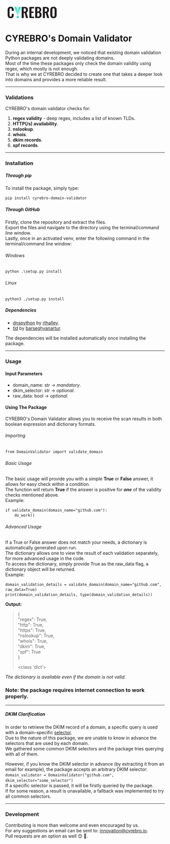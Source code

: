[![Powered by CYREBRO](static_files/CYREBRO_LOGO.png)](https://www.cyrebro.io/)

# CYREBRO's Domain Validator
During an internal development, we noticed that existing domain validation Python packages are not deeply 
validating domains.</br>
Most of the time these packages only check the domain validity using regex, which mostly is not enough. </br>
That is why we at CYREBRO decided to create one that takes a deeper look into domains and provides a more reliable result. </br>

------------------

### Validations
CYREBRO's domain validator checks for:
1. **regex validity** - deep regex, includes a list of known TLDs.
3. **HTTP(/s) availability**.
4. **nslookup**.
5. **whois**.
6. **dkim records**.
7. **spf records**.

------------------

### Installation
##### Through pip
To install the package, simply type:
```
pip install cyrebro-domain-validator
```
##### Through GitHub
Firstly, clone the repository and extract the files. </br>
Export the files and navigate to the directory using the terminal/command line window. </br>
Lastly, once in an activated venv, enter the following command in the terminal/command line window:
###### Windows
```python .\setup.py install```
###### Linux
```python3 ./setup.py install```

##### Dependencies
* [dnspython](https://github.com/rthalley/dnspython) by [rthalley](https://github.com/rthalley). </br>
* [tld](https://github.com/barseghyanartur/tld) by [barseghyanartur](https://github.com/barseghyanartur). </br>

The dependencies will be installed automatically once installing the package.

------------------

### Usage
#### Input Parameters
* domain_name: str -> *mandatory*.
* dkim_selector: str -> *optional*.
* raw_data: bool -> *optional*.

#### Using The Package
CYREBRO's Domain Validator allows you to receive the scan results in both boolean expression and dictionary formats.
###### Importing
```from DomainValidator import validate_domain```
###### Basic Usage
The basic usage will provide you with a simple **True** or **False** answer, it allows for easy check within a condition.</br>
The function will return **True** if the answer is positive for ***one*** of the validity checks mentioned above.  
Example:
```
if validate_domain(domain_name="github.com"):
    do_work()
```
###### Advanced Usage
If a True or False answer does not match your needs, a dictionary is automatically generated upon run. </br>
The dictionary allows one to view the result of each validation separately, for more advanced usage in the code.  
To access the dictionary, simply provide True as the raw_data flag, a dictionary object will be returned.  
Example:

```
domain_validation_details = validate_domain(domain_name="github.com", raw_data=True)
print(domain_validation_details, type(domain_validation_details))
```

**Output:** 

> {  
    "regex": True,  
    "http": True,  
    "https": True,  
    "nslookup": True,   
    "whois": True,    
    "dkim": True,   
    "spf": True   
}
> 
><class 'dict'>

*The dictionary is available even if the domain is not valid.*

### **Note:** the package requires internet connection to work properly.

------------------

##### DKIM Clarification
In order to retrieve the DKIM record of a domain, a specific query is used with a domain-specific [selector](https://www.dmarcanalyzer.com/what-is-a-dkim-selector/). </br>
Due to the nature of this package, we are unable to know in advance the selectors that are used by each domain.</br>
We gathered some common DKIM selectors and the package tries querying with all of them.

However, if you know the DKIM selector in advance (by extracting it from an email for example), the package accepts an arbitrary DKIM selector:</br>
```domain_validator = DomainValidator("github.com", dkim_selector="some_selector")``` </br>
If a specific selector is passed, it will be firstly queried by the package. </br>
If for some reason, a result is unavailable, a fallback was implemented to try all common selectors.

------------------

### Development
Contributing is more than welcome and even encouraged by us. </br>
For any suggestions an email can be sent to: innovation@cyrebro.io. </br>
Pull requests are an option as well :blush: :hugs:.